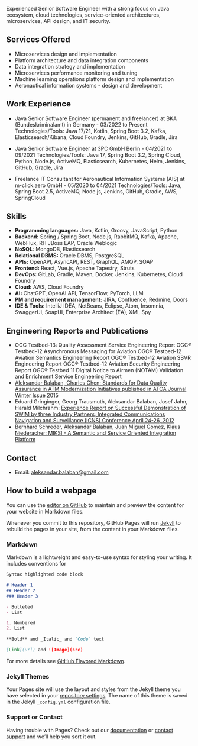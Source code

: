 Experienced Senior Software Engineer with a strong focus on Java ecosystem, cloud technologies, service-oriented architectures, microservices, API design, and IT security.

## Services Offered
- Microservices design and implementation
- Platform architecture and data integration components
- Data integration strategy and implementation
- Microservices performance monitoring and tuning
- Machine learning operations platform design and implementation
- Aeronautical information systems - design and development

## Work Experience
- Java Senior Software Engineer (permanent and freelancer) at BKA (Bundeskriminalamt) in Germany - 03/2022 to Present
Technologies/Tools: Java 17/21, Kotlin, Spring Boot 3.2, Kafka, Elasticsearch/Kibana, Cloud Foundry, Jenkins, GitHub, Gradle, Jira

- Java Senior Software Engineer at 3PC GmbH Berlin - 04/2021 to 09/2021
Technologies/Tools: Java 17, Spring Boot 3.2, Spring Cloud, Python, Node.js, ActiveMQ, Elasticsearch, Kubernetes, Helm, Jenkins, GitHub, Gradle, Jira

- Freelance IT Consultant for Aeronautical Information Systems (AIS) at m-click.aero GmbH - 05/2020 to 04/2021
Technologies/Tools: Java, Spring Boot 2.5, ActiveMQ, Node.js, Jenkins, GitHub, Gradle, AWS, SpringCloud

## Skills
- **Programming languages:** Java, Kotlin, Groovy, JavaScript, Python
- **Backend:** Spring / Spring Boot, Node.js, RabbitMQ, Kafka, Apache, WebFlux, RH JBoss EAP, Oracle Weblogic
- **NoSQL:** MongoDB, Elasticsearch
- **Relational DBMS:** Oracle DBMS, PostgreSQL
- **APIs:** OpenAPI, AsyncAPI, REST, GraphQL, AMQP, SOAP
- **Frontend:** React, Vue.js, Apache Tapestry, Struts
- **DevOps:** GitLab, Gradle, Maven, Docker, Jenkins, Kubernetes, Cloud Foundry
- **Cloud:** AWS, Cloud Foundry
- **AI:** ChatGPT, OpenAI API, TensorFlow, PyTorch, LLM
- **PM and requirement management:** JIRA, Confluence, Redmine, Doors
- **IDE & Tools:** IntelliJ IDEA, NetBeans, Eclipse, Atom, Insomnia, SwaggerUI, SoapUI, Enterprise Architect (EA), XML Spy

## Engineering Reports and Publications
- OGC Testbed-13: Quality Assessment Service Engineering Report
 OGC® Testbed-12 Asynchronous Messaging for Aviation
 OGC® Testbed-12 Aviation Semantics Engineering Report
 OGC® Testbed-12 Aviation SBVR Engineering Report
 OGC® Testbed-12 Aviation Security Engineering Report
 OGC® Testbed 11 Digital Notice to Airmen (NOTAM) Validation and Enrichment Service Engineering Report
- [Aleksandar Balaban, Charles Chen: Standards for Data Quality Assurance in ATM Modernization Initiatives published in ATCA Journal Winter Issue 2015](https://transport.ec.europa.eu/system/files/2016-09/atca_winter15_02.pdf)
- Eduard Gringinger, Georg Trausmuth, Aleksandar Balaban, Josef Jahn, Harald Milchrahm: [Experience Report on Successful Demonstration of SWIM by three Industry Partners, Integrated Communications Navigation and Surveillance (ICNS) Conference April 24-26, 2012](https://ieeexplore.ieee.org/document/6218403)
- [Bernhard Schreder, Aleksandar Balaban, Juan Miguel Gomez, Klaus Niederacher: MIKSI - A Semantic and Service Oriented Integration Platform](http://link.springer.com/chapter/10.1007/978-3-540-25956-5_32) 

## Contact
- Email: aleksandar.balaban@gmail.com

## How to build a webpage

You can use the [editor on GitHub](https://github.com/aleksbal/blog/edit/gh-pages/index.md) to maintain and preview the content for your website in Markdown files.

Whenever you commit to this repository, GitHub Pages will run [Jekyll](https://jekyllrb.com/) to rebuild the pages in your site, from the content in your Markdown files.

### Markdown

Markdown is a lightweight and easy-to-use syntax for styling your writing. It includes conventions for

```markdown
Syntax highlighted code block

# Header 1
## Header 2
### Header 3

- Bulleted
- List

1. Numbered
2. List

**Bold** and _Italic_ and `Code` text

[Link](url) and ![Image](src)
```

For more details see [GitHub Flavored Markdown](https://guides.github.com/features/mastering-markdown/).

### Jekyll Themes

Your Pages site will use the layout and styles from the Jekyll theme you have selected in your [repository settings](https://github.com/aleksbal/blog/settings). The name of this theme is saved in the Jekyll `_config.yml` configuration file.

### Support or Contact

Having trouble with Pages? Check out our [documentation](https://docs.github.com/categories/github-pages-basics/) or [contact support](https://support.github.com/contact) and we’ll help you sort it out.


